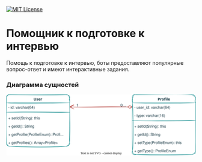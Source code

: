 [![MIT License](https://img.shields.io/badge/License-MIT-green.svg)](https://choosealicense.com/licenses/mit/)

# Помощник к подготовке к интервью

Помощь к подготовке к интервью, боты предоставляют популярные вопрос-ответ и имеют интерактивные задания.

### Диаграмма сущностей

![diagram_classes.svg](diagram_classes.svg)
